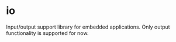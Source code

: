 # io
Input/output support library for embedded applications. Only output functionality is supported for now.
